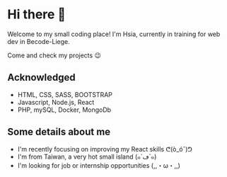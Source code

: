 # Hi there 👋

Welcome to my small coding place! I'm Hsia, currently in training for web dev in Becode-Liege.

Come and check my projects 😉

## Acknowledged

- HTML, CSS, SASS, BOOTSTRAP
- Javascript, Node.js, React
- PHP, mySQL, Docker, MongoDb

## Some details about me
- I'm recently focusing on improving my React skills ᕦ(ò_óˇ)ᕤ
- I'm from Taiwan, a very hot small island (๑´ڡ`๑)
- I'm looking for job or internship opportunities (,,・ω・,,)


